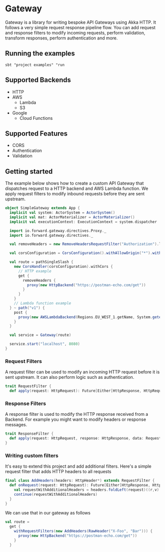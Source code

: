 # Gateway

Gateway is a library for writing bespoke API Gateways using Akka HTTP. It follows a very simple request response pipeline flow.
You can add request and response filters to modify incoming requests, perform validation, transform responses, perform authentication and more.

## Running the examples

```
sbt "project examples" "run
```

## Supported Backends

- HTTP
- AWS
  * Lambda
  * S3
- Google
  * Cloud Functions

## Supported Features

- CORS
- Authentication
- Validation

## Getting started

The example below shows how to create a custom API Gateway that dispatches request to a HTTP backend and AWS Lambda function. We apply request filters to modify inbound requests before they are sent upstream. 

```scala
object SimpleGateway extends App {
  implicit val system: ActorSystem = ActorSystem()
  implicit val mat: ActorMaterializer = ActorMaterializer()
  implicit val executionContext: ExecutionContext = system.dispatcher

  import io.forward.gateway.directives.Proxy._
  import io.forward.gateway.directives._

  val removeHeaders = new RemoveHeadersRequestFilter("Authorization").lift

  val corsConfiguration = CorsConfiguration().withAllowOrigin("*").withAllowMethods("GET", "PUT")

  val route = pathSingleSlash {
    new CorsHandler(corsConfiguration).withCors {
      // HTTP example
      get {
        removeHeaders {
          proxy(new HttpBackend("https://postman-echo.com/get"))
        }
      }
    }
    // Lambda function example
  } ~ path("v1") {
    post {
      proxy(new AWSLambdaBackend(Regions.EU_WEST_1.getName, System.getenv("AWS_KEY"), System.getenv("AWS_SECRET"), "helloFunction"))
    }
  }

  val service = Gateway(route)

  service.start("localhost", 8080)
}
```

### Request Filters

A request filter can be used to modify an incoming HTTP request before it is sent upstream. It can also perform logic such as
authentication.

```scala
trait RequestFilter {
  def apply(request: HttpRequest): Future[Either[HttpResponse, HttpRequest]]
```

### Response Filters

A response filter is used to modify the HTTP response received from a Backend. For example you might want to modify headers or response messages.

```scala
trait ResponseFilter {
  def apply(request: HttpRequest, response: HttpResponse, data: RequestData): Future[HttpResponse]
}
```

### Writing custom filters

It's easy to extend this project and add additional filters. Here's a simple request filter that adds HTTP headers to all requests

```scala
final class AddHeaders(headers: HttpHeader*) extends RequestFilter {
  def onRequest(request: HttpRequest): Future[Either[HttpResponse, HttpRequest]] = {
    val requestWithAdditionalHeaders = headers.foldLeft(request)((r,v) => r.addHeader(v))
    continue(requestWithAdditionalHeaders)
  }
}
```

We can use that in our gateway as follows

```scala
val route =
  get {
    withRequestFilters(new AddHeaders(RawHeader("X-Foo", "Bar"))) {
      proxy(new HttpBackend("https://postman-echo.com/get"))
    }
  }
```
